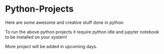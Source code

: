 # Python-Projects
Here are some awesome and creative stuff done in python

To run the above python projects it require python idle and jupyter notebook to be installed on your system!

More project will be added in upcoming days.
